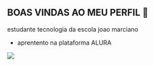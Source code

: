 ## BOAS VINDAS AO MEU PERFIL 💙

estudante tecnologia da escola joao marciano 

- aprentento na plataforma ALURA


![](https://media1.tenor.com/m/YdJypuMZxJgAAAAC/rapunzel-baby-princess.gif)




